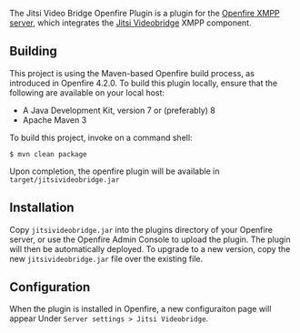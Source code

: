 The Jitsi Video Bridge Openfire Plugin is a plugin for the [Openfire XMPP server](https://www.igniterealtime.org/openfire), which integrates the [Jitsi Videobridge](https://github.com/jitsi/jitsi-videobridge) XMPP component.

Building
--------

This project is using the Maven-based Openfire build process, as introduced in Openfire 4.2.0. To build this plugin locally, ensure that the following are available on your local host:

* A Java Development Kit, version 7 or (preferably) 8
* Apache Maven 3

To build this project, invoke on a command shell:

    $ mvn clean package

Upon completion, the openfire plugin will be available in `target/jitsivideobridge.jar`

Installation
------------

Copy `jitsivideobridge.jar` into the plugins directory of your Openfire server, or use the Openfire Admin Console to upload the plugin. The plugin will then be automatically deployed. To upgrade to a new version, copy the new `jitsivideobridge.jar` file over the existing file.

Configuration
-------------

When the plugin is installed in Openfire, a new configuraiton page will appear Under `Server settings > Jitsi Videobridge`.
